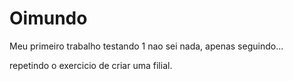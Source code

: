 # Oimundo
Meu primeiro trabalho
testando 1
nao sei nada, apenas seguindo...

repetindo o exercicio de criar uma filial.

